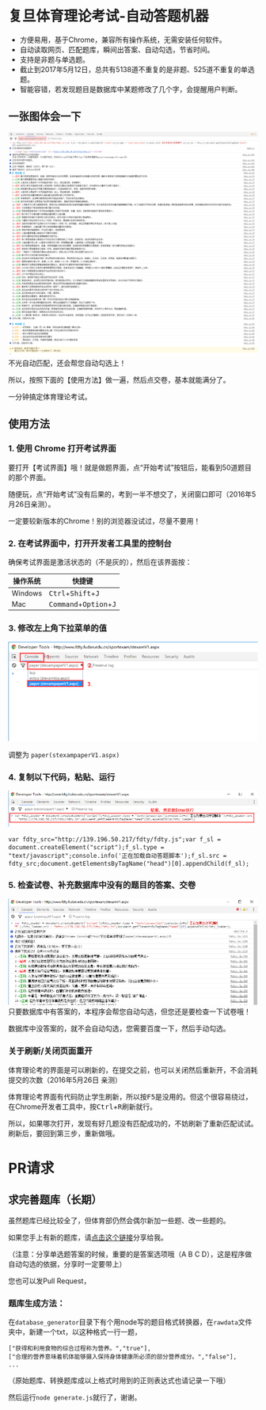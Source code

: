 # 复旦体育理论考试-自动答题机器
* 方便易用，基于Chrome，兼容所有操作系统，无需安装任何软件。
* 自动读取网页、匹配题库，瞬间出答案、自动勾选，节省时间。
* 支持是非题与单选题。
* 截止到2017年5月12日，总共有5138道不重复的是非题、525道不重复的单选题。
* 智能容错，若发现题目是数据库中某题修改了几个字，会提醒用户判断。

## 一张图体会一下
![show](screenshots/show.png?2017-5-22)
不光自动匹配，还会帮您自动勾选上！

所以，按照下面的【使用方法】做一遍，然后点交卷，基本就能满分了。

一分钟搞定体育理论考试。

## 使用方法

### 1. 使用 **Chrome** 打开考试界面
要打开【考试界面】哦！就是做题界面，点“开始考试”按钮后，能看到50道题目的那个界面。

随便玩，点“开始考试”没有后果的，考到一半不想交了，关闭窗口即可（2016年5月26日亲测）。

一定要较新版本的Chrome！别的浏览器没试过，尽量不要用！

### 2. 在考试界面中，打开开发者工具里的控制台
确保考试界面是激活状态的（不是灰的），然后在该界面按：

| 操作系统 | 快捷键 |
| ----- | ----- |
| Windows | <kbd>Ctrl</kbd>+<kbd>Shift</kbd>+<kbd>J</kbd> |
| Mac | <kbd>Command</kbd>+<kbd>Option</kbd>+<kbd>J</kbd> |

### 3. 修改左上角下拉菜单的值
![show](screenshots/1.png?2017-5-22)

调整为 ```paper(stexampaperV1.aspx)```

### 4. 复制以下代码，粘贴、运行
![show](screenshots/2.png?2017-5-22)

	var fdty_src="http://139.196.50.217/fdty/fdty.js";var f_sl = document.createElement("script");f_sl.type = "text/javascript";console.info('正在加载自动答题脚本');f_sl.src = fdty_src;document.getElementsByTagName("head")[0].appendChild(f_sl);


### 5. 检查试卷、补充数据库中没有的题目的答案、交卷
![show](screenshots/3.png?2017-5-22)
只要数据库中有答案的，本程序会帮您自动勾选，但您还是要检查一下试卷哦！

数据库中没答案的，就不会自动勾选，您需要百度一下，然后手动勾选。

### 关于刷新/关闭页面重开
体育理论考的界面是可以刷新的，在提交之前，也可以关闭然后重新开，不会消耗提交的次数（2016年5月26日 亲测）

体育理论考界面有代码防止学生刷新，所以按<kbd>F5</kbd>是没用的。但这个很容易绕过，在Chrome开发者工具中，按<kbd>Ctrl</kbd>+<kbd>R</kbd>刷新就行。

所以，如果哪次打开，发现有好几题没有匹配成功的，不妨刷新了重新匹配试试。刷新后，要回到第三步，重新做哦。

# PR请求

## 求完善题库（长期）

虽然题库已经比较全了，但体育部仍然会偶尔新加一些题、改一些题的。

如果您手上有新的题库，请[点击这个链接](https://github.com/KevinWang15/fdty/issues/3)分享给我。

（注意：分享单选题答案的时候，重要的是答案选项哦（A B C D），这是程序做自动勾选的依据，分享时一定要带上）

您也可以发Pull Request，

### 题库生成方法：

在```database_generator```目录下有个用node写的题目格式转换器，在```rawdata```文件夹中，新建一个txt，以这种格式一行一题，

	["获得和利用食物的综合过程称为营养。","true"],
	["合理的营养意味着机体能够摄入保持身体健康所必须的部分营养成分。","false"],
	...

（原始题库、转换题库成以上格式时用到的正则表达式也请记录一下哦）

然后运行```node generate.js```就行了，谢谢。
